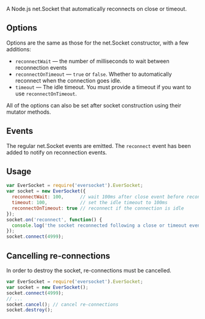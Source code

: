A Node.js net.Socket that automatically reconnects on close or timeout. 

## Options

Options are the same as those for the net.Socket constructor, with a few additions:

 * `reconnectWait` &mdash; the number of milliseconds to wait between reconnection events
 * `reconnectOnTimeout` &mdash; `true` or `false`. Whether to automatically reconnect when the connection goes idle.
 * `timeout` &mdash; The idle timeout. You must provide a timeout if you want to use `reconnectOnTimeout`.
 
All of the options can also be set after socket construction using their mutator methods.

## Events

The regular net.Socket events are emitted. The `reconnect` event has been added to notify on reconnection events.

## Usage

```javascript
var EverSocket = require('eversocket').EverSocket;
var socket = new EverSocket({
  reconnectWait: 100,      // wait 100ms after close event before reconnecting
  timeout: 100,            // set the idle timeout to 100ms
  reconnectOnTimeout: true // reconnect if the connection is idle
});
socket.on('reconnect', function() {
  console.log('the socket reconnected following a close or timeout event');
});
socket.connect(4999);
```

## Cancelling re-connections

In order to destroy the socket, re-connections must be cancelled.

```javascript
var EverSocket = require('eversocket').EverSocket;
var socket = new EverSocket();
socket.connect(4999);
// ...
socket.cancel(); // cancel re-connections
socket.destroy();
```
